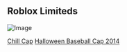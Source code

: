 ## Roblox Limiteds

![Image](https://user-images.githubusercontent.com/37746191/108605219-768d9180-73bb-11eb-8df0-4a8f40adc298.png)

[Chill Cap](https://www.roblox.com/catalog/321570512/Chill-Cap)
[Halloween Baseball Cap 2014](https://www.roblox.com/catalog/184745025/Halloween-Baseball-Cap-2014)


